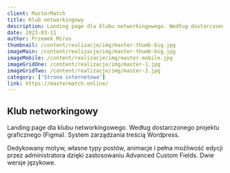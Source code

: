 ```yaml
---
client: MasterMatch
title: Klub networkingowy
description: Landing page dla klubu networkingowego. Według dostarczonego projektu graficznego (Figma). System zarządzania treścią Wordpress. 
date: 2023-03-11
author: Przemek Miros
thumbnail: /content/realizacje/img/master-thumb-big.jpg
imageMain: /content/realizacje/img/master-thumb-big.jpg
imageMobile: /content/realizacje/img/master-mobile.jpg
imageGridOne: /content/realizacje/img/master-1.jpg
imageGridTwo: /content/realizacje/img/master-2.jpg
category: ['Strona internetowa']
link: https://mastermatch.online/
---
```


## Klub networkingowy

Landing page dla klubu networkingowego. Według dostarczonego projektu graficznego (Figma). System zarządzania treścią Wordpress. 

Dedykowany motyw, własne typy postów, animacje i pełna możliwość edycji przez administratora dzięki zastosowaniu Advanced Custom Fields. Dwie wersje językowe.

